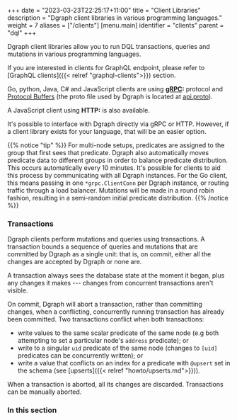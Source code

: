 +++
date = "2023-03-23T22:25:17+11:00"
title = "Client Libraries"
description = "Dgraph client libraries in various programming languages."
weight = 7
aliases = ["/clients"]
[menu.main]
  identifier = "clients"
  parent = "dql"
+++

Dgraph client libraries allow you to run DQL transactions, queries and mutations in various programming languages.

If you are interested in clients for GraphQL endpoint, please refer to [GraphQL clients]({{< relref "graphql-clients">}}) section.


Go, python, Java, C# and JavaScript clients are using **[gRPC](http://www.grpc.io/):** protocol and [Protocol
  Buffers](https://developers.google.com/protocol-buffers) (the proto file
used by Dgraph is located at
[api.proto](https://github.com/dgraph-io/dgo/blob/master/protos/api.proto)).

A JavaScript client  using **HTTP:** is also available.


It's possible to interface with Dgraph directly via gRPC or HTTP. However, if a
client library exists for your language, that will be an easier option.

{{% notice "tip" %}}
For multi-node setups, predicates are assigned to the group that first sees that
predicate. Dgraph also automatically moves predicate data to different groups in
order to balance predicate distribution. This occurs automatically every 10
minutes. It's possible for clients to aid this process by communicating with all
Dgraph instances. For the Go client, this means passing in one
`*grpc.ClientConn` per Dgraph instance, or routing traffic through a load balancer.
Mutations will be made in a round robin
fashion, resulting in a semi-random initial predicate distribution.
{{% /notice %}}


### Transactions

Dgraph clients perform mutations and queries using transactions. A
transaction bounds a sequence of queries and mutations that are committed by
Dgraph as a single unit: that is, on commit, either all the changes are accepted
by Dgraph or none are.

A transaction always sees the database state at the moment it began, plus any
changes it makes --- changes from concurrent transactions aren't visible.

On commit, Dgraph will abort a transaction, rather than committing changes, when
a conflicting, concurrently running transaction has already been committed.  Two
transactions conflict when both transactions:

- write values to the same scalar predicate of the same node (e.g both
  attempting to set a particular node's `address` predicate); or
- write to a singular `uid` predicate of the same node (changes to `[uid]` predicates can be concurrently written); or
- write a value that conflicts on an index for a predicate with `@upsert` set in the schema (see [upserts]({{< relref "howto/upserts.md">}})).

When a transaction is aborted, all its changes are discarded.  Transactions can be manually aborted.


### In this section
